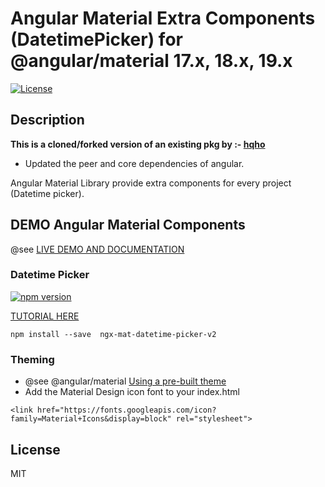# Angular Material Extra Components (DatetimePicker) for @angular/material 17.x, 18.x, 19.x

[![License](https://img.shields.io/npm/l/angular-material-components.svg)](https://www.npmjs.com/package/angular-material-components)

## Description

**This is a cloned/forked version of an existing pkg by :- [hqho](https://github.com/h2qutc)**

- Updated the peer and core dependencies of angular.

Angular Material Library provide extra components for every project (Datetime picker).

## DEMO Angular Material Components

@see [LIVE DEMO AND DOCUMENTATION](https://h2qutc.github.io/angular-material-components/)

### Datetime Picker

[![npm version](https://badge.fury.io/js/ngx-mat-datetime-picker-v2.svg)](https://www.npmjs.com/package/ngx-mat-datetime-picker-v2)

[TUTORIAL HERE](https://h2qutc.github.io/angular-material-components/)

```
npm install --save  ngx-mat-datetime-picker-v2
```

<!-- ### Color Picker

[![npm version](https://badge.fury.io/js/ngx-mat-color-picker-v2.svg)](https://www.npmjs.com/package/ngx-mat-color-picker-v2)
[![Github All Releases](https://img.shields.io/npm/dt/ngx-mat-color-picker-v2.svg)]()

[TUTORIAL HERE](https://h2qutc.github.io/angular-material-components/)

```
npm install --save  ngx-mat-color-picker-v2
```

![Alt Text](demo_color_picker.png)
@see [DEMO stackblitz](https://stackblitz.com/edit/demo-ngx-mat-color-picker)

### File Input

[![npm version](https://badge.fury.io/js/ngx-mat-file-input-v2.svg)](https://www.npmjs.com/package/ngx-mat-file-input-v2)
[![Github All Releases](https://img.shields.io/npm/dt/ngx-mat-file-input-v2.svg)]()

[TUTORIAL HERE](https://h2qutc.github.io/angular-material-components/)

```
npm install --save  ngx-mat-file-input-v2
```

![Alt Text](demo_file_input.png) -->

### Theming

- @see @angular/material [Using a pre-built theme](https://material.angular.io/guide/theming#using-a-pre-built-theme)
- Add the Material Design icon font to your index.html

```
<link href="https://fonts.googleapis.com/icon?family=Material+Icons&display=block" rel="stylesheet">
```

## License

MIT
